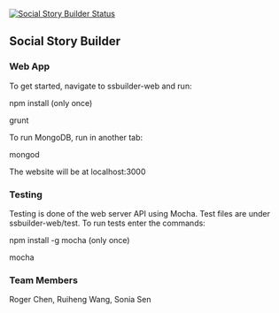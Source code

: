 [![Social Story Builder Status](https://circleci.com/gh/szsen/SocialStoryBuilder.svg?style=shield&circle-token=:circle-token)](https://circleci.com/gh/szsen/SocialStoryBuilder)

Social Story Builder
-----------------------

### Web App

To get started, navigate to ssbuilder-web and run:

npm install (only once)

grunt

To run MongoDB, run in another tab:

mongod

The website will be at localhost:3000

### Testing

Testing is done of the web server API using Mocha. Test files are under ssbuilder-web/test. To run tests enter the commands:

npm install -g mocha (only once)

mocha


### Team Members

Roger Chen, Ruiheng Wang, Sonia Sen